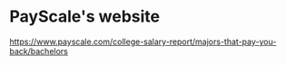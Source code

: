# PayScale's website 
https://www.payscale.com/college-salary-report/majors-that-pay-you-back/bachelors


